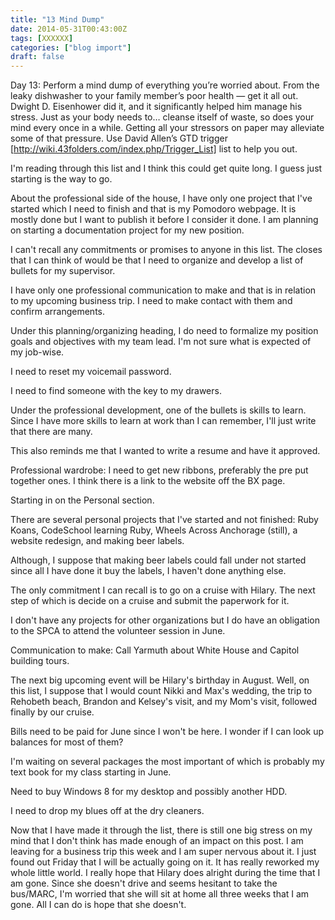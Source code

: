 ```yaml
---
title: "13 Mind Dump"
date: 2014-05-31T00:43:00Z
tags: [XXXXXX]
categories: ["blog import"]
draft: false
---
```

 
Day 13: Perform a mind dump of everything you’re worried about. From the leaky
dishwasher to your family member’s poor health — get it all out. Dwight D.
Eisenhower did it, and it significantly helped him manage his stress. Just as
your body needs to… cleanse itself of waste, so does your mind every once in a
while. Getting all your stressors on paper may alleviate some of that pressure.
Use David Allen’s GTD trigger [http://wiki.43folders.com/index.php/Trigger_List] 
list to help you out.

I'm reading through this list and I think this could get quite long. I guess
just starting is the way to go.

About the professional side of the house, I have only one project that I've
started which I need to finish and that is my Pomodoro webpage. It is mostly
done but I want to publish it before I consider it done. I am planning on
starting a documentation project for my new position.

I can't recall any commitments or promises to anyone in this list. The closes
that I can think of would be that I need to organize and develop a list of
bullets for my supervisor.

I have only one professional communication to make and that is in relation to my
upcoming business trip. I need to make contact with them and confirm
arrangements.

Under this planning/organizing heading, I do need to formalize my position goals
and objectives with my team lead. I'm not sure what is expected of my job-wise.

I need to reset my voicemail password.

I need to find someone with the key to my drawers.

Under the professional development, one of the bullets is skills to learn. Since
I have more skills to learn at work than I can remember, I'll just write that
there are many.

This also reminds me that I wanted to write a resume and have it approved.

Professional wardrobe: I need to get new ribbons, preferably the pre put
together ones. I think there is a link to the website off the BX page.

Starting in on the Personal section.

There are several personal projects that I've started and not finished: Ruby
Koans, CodeSchool learning Ruby, Wheels Across Anchorage (still), a website
redesign, and making beer labels.

Although, I suppose that making beer labels could fall under not started since
all I have done it buy the labels, I haven't done anything else.

The only commitment I can recall is to go on a cruise with Hilary. The next step
of which is decide on a cruise and submit the paperwork for it.

I don't have any projects for other organizations but I do have an obligation to
the SPCA to attend the volunteer session in June.

Communication to make: Call Yarmuth about White House and Capitol building
tours.

The next big upcoming event will be Hilary's birthday in August. Well, on this
list, I suppose that I would count Nikki and Max's wedding, the trip to Rehobeth
beach, Brandon and Kelsey's visit, and my Mom's visit, followed finally by our
cruise.

Bills need to be paid for June since I won't be here. I wonder if I can look up
balances for most of them?

I'm waiting on several packages the most important of which is probably my text
book for my class starting in June.

Need to buy Windows 8 for my desktop and possibly another HDD.

I need to drop my blues off at the dry cleaners.

Now that I have made it through the list, there is still one big stress on my
mind that I don't think has made enough of an impact on this post. I am leaving
for a business trip this week and I am super nervous about it. I just found out
Friday that I will be actually going on it. It has really reworked my whole
little world. I really hope that Hilary does alright during the time that I am
gone. Since she doesn't drive and seems hesitant to take the bus/MARC, I'm
worried that she will sit at home all three weeks that I am gone. All I can do
is hope that she doesn't.
